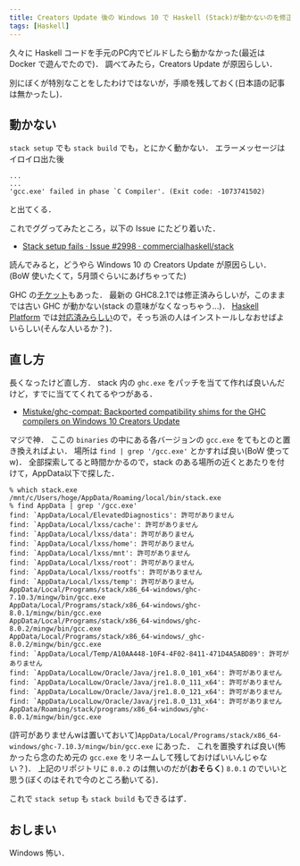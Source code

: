 ```yaml
---
title: Creators Update 後の Windows 10 で Haskell (Stack)が動かないのを修正
tags: [Haskell]
---
```


久々に Haskell コードを手元のPC内でビルドしたら動かなかった(最近は Docker で遊んでたので)．
調べてみたら，Creators Update が原因らしい．

別にぼくが特別なことをしたわけではないが，手順を残しておく(日本語の記事は無かったし)．

## 動かない

`stack setup` でも `stack build` でも，とにかく動かない．
エラーメッセージはイロイロ出た後

```
...
...
'gcc.exe' failed in phase `C Compiler'. (Exit code: -1073741502)
```

と出てくる．

これでググってみたところ，以下の Issue にたどり着いた．

- [Stack setup fails · Issue #2998 · commercialhaskell/stack](https://github.com/commercialhaskell/stack/issues/2998)

読んでみると，どうやら Windows 10 の Creators Update が原因らしい．
(BoW 使いたくて，5月頭ぐらいにあげちゃってた)

GHC の[チケット](https://ghc.haskell.org/trac/ghc/ticket/13411)もあった．
最新の GHC8.2.1では修正済みらしいが，このままでは古い GHC が動かない(stack の意味がなくなっちゃう...)．
[Haskell Platform](https://www.haskell.org/platform/) では[対応済みらしい](https://www.reddit.com/r/haskell/comments/6aakhf/announce_haskell_platform_802a_builds_for_windows/)ので，そっち派の人はインストールしなおせばよいらしい(そんな人いるか？)．

## 直し方

長くなったけど直し方．
stack 内の `ghc.exe` をパッチを当てて作れば良いんだけど，すでに当ててくれてるやつがある．

- [Mistuke/ghc-compat: Backported compatibility shims for the GHC compilers on Windows 10 Creators Update](https://github.com/Mistuke/ghc-compat)

マジで神．
ここの `binaries` の中にある各バージョンの `gcc.exe` をてもとのと置き換えればよい．
場所は `find | grep '/gcc.exe'` とかすれば良い(BoW 使ってw)．
全部探索してると時間かかるので，stack のある場所の近くとあたりを付けて，AppData以下で探した．

```
% which stack.exe                                                                                                                                                                           /mnt/c/Users/hoge/AppData/Roaming/local/bin/stack.exe
% find AppData | grep '/gcc.exe'
find: `AppData/Local/ElevatedDiagnostics': 許可がありません
find: `AppData/Local/lxss/cache': 許可がありません
find: `AppData/Local/lxss/data': 許可がありません
find: `AppData/Local/lxss/home': 許可がありません
find: `AppData/Local/lxss/mnt': 許可がありません
find: `AppData/Local/lxss/root': 許可がありません
find: `AppData/Local/lxss/rootfs': 許可がありません
find: `AppData/Local/lxss/temp': 許可がありません
AppData/Local/Programs/stack/x86_64-windows/ghc-7.10.3/mingw/bin/gcc.exe
AppData/Local/Programs/stack/x86_64-windows/ghc-8.0.1/mingw/bin/gcc.exe
AppData/Local/Programs/stack/x86_64-windows/ghc-8.0.2/mingw/bin/gcc.exe
AppData/Local/Programs/stack/x86_64-windows/_ghc-8.0.2/mingw/bin/gcc.exe
find: `AppData/Local/Temp/A10AA448-10F4-4F02-8411-471D4A5ABD89': 許可がありません
find: `AppData/LocalLow/Oracle/Java/jre1.8.0_101_x64': 許可がありません
find: `AppData/LocalLow/Oracle/Java/jre1.8.0_111_x64': 許可がありません
find: `AppData/LocalLow/Oracle/Java/jre1.8.0_121_x64': 許可がありません
find: `AppData/LocalLow/Oracle/Java/jre1.8.0_131_x64': 許可がありません
AppData/Roaming/stack/programs/x86_64-windows/ghc-8.0.1/mingw/bin/gcc.exe
```

(許可がありませんwは置いておいて)`AppData/Local/Programs/stack/x86_64-windows/ghc-7.10.3/mingw/bin/gcc.exe` にあった．
これを置換すれば良い(怖かったら念のため元の `gcc.exe` をリネームして残しておけばいいんじゃない？)．
上記のリポジトリに `8.0.2` のは無いのだが(**おそらく**) `8.0.1` のでいいと思う(ぼくのはそれで今のところ動いてる)．

これで `stack setup` も `stack build` もできるはず．

## おしまい

Windows 怖い．
